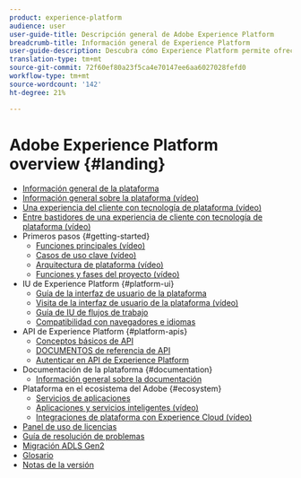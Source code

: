 ```yaml
---
product: experience-platform
audience: user
user-guide-title: Descripción general de Adobe Experience Platform
breadcrumb-title: Información general de Experience Platform
user-guide-description: Descubra cómo Experience Platform permite ofrecer experiencias personalizadas a sus clientes en tiempo real.
translation-type: tm+mt
source-git-commit: 72f60ef80a23f5ca4e70147ee6aa6027028fefd0
workflow-type: tm+mt
source-wordcount: '142'
ht-degree: 21%

---
```



# Adobe Experience Platform overview {#landing}

* [Información general de la plataforma](home.md)
* [Información general sobre la plataforma (vídeo)](video/platform-overview.md)
* [Una experiencia del cliente con tecnología de plataforma (vídeo)](video/customer-experience.md)
* [Entre bastidores de una experiencia de cliente con tecnología de plataforma (vídeo)](video/customer-experience-bts.md)
* Primeros pasos {#getting-started}
   * [Funciones principales (vídeo)](video/key-capabilities.md)
   * [Casos de uso clave (vídeo)](video/platform-use-cases.md)
   * [Arquitectura de plataforma (vídeo)](video/platform-architecture.md)
   * [Funciones y fases del proyecto (vídeo)](video/roles-project-phases.md)
* IU de Experience Platform {#platform-ui}
   * [Guía de la interfaz de usuario de la plataforma](ui-guide.md)
   * [Visita de la interfaz de usuario de la plataforma (vídeo)](video/platform-ui.md)
   * [Guía de IU de flujos de trabajo](workflows.md)
   * [Compatibilidad con navegadores e idiomas](browser-language-support.md)
* API de Experience Platform {#platform-apis}
   * [Conceptos básicos de API](api-fundamentals.md)
   * [DOCUMENTOS de referencia de API](http://www.adobe.com/go/platform-api-reference-en)
   * [Autenticar en API de Experience Platform](http://www.adobe.com/go/platform-api-authentication-en)
* Documentación de la plataforma {#documentation}
   * [Información general sobre la documentación](documentation/overview.md)
* Plataforma en el ecosistema del Adobe {#ecosystem}
   * [Servicios de aplicaciones](application-services.md)
   * [Aplicaciones y servicios inteligentes (vídeo)](video/application-intelligent-services.md)
   * [Integraciones de plataforma con Experience Cloud (vídeo)](video/experience-cloud-integrations.md)
* [Panel de uso de licencias](license-usage-dashboard.md)
* [Guía de resolución de problemas](troubleshooting.md)
* [Migración ADLS Gen2](adls2-gen2-migration.md)
* [Glosario](glossary.md)
* [Notas de la versión](https://www.adobe.com/go/platform-release-notes-en)